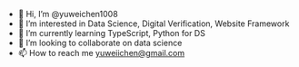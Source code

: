 - 👋 Hi, I’m @yuweichen1008
- 👀 I’m interested in Data Science, Digital Verification, Website Framework
- 🌱 I’m currently learning TypeScript, Python for DS
- 💞️ I’m looking to collaborate on data science
- 📫 How to reach me yuweiichen@gmail.com

<!---
yuweichen1008/yuweichen1008 is a ✨ special ✨ repository because its `README.md` (this file) appears on your GitHub profile.
You can click the Preview link to take a look at your changes.
--->
